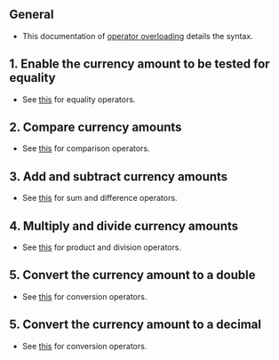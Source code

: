 ## General

- This documentation of [operator overloading][operator-overloading] details the syntax.

## 1. Enable the currency amount to be tested for equality

- See [this][operator-overloading] for equality operators.

## 2. Compare currency amounts

- See [this][operator-overloading] for comparison operators.

## 3. Add and subtract currency amounts

- See [this][operator-overloading] for sum and difference operators.

## 4. Multiply and divide currency amounts

- See [this][operator-overloading] for product and division operators.

## 5. Convert the currency amount to a double

- See [this][ud-conversion-operators] for conversion operators.

## 5. Convert the currency amount to a decimal

- See [this][ud-conversion-operators] for conversion operators.

[operator-overloading]: https://docs.microsoft.com/en-us/dotnet/csharp/language-reference/operators/operator-overloading
[ud-conversion-operators]: https://docs.microsoft.com/en-us/dotnet/csharp/language-reference/operators/user-defined-conversion-operators
